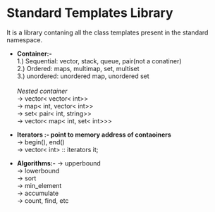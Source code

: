 # Standard Templates Library
It is a library contaning all the class templates present in the standard namespace. 

- **Container:-** <br>
1.) Sequential: vector, stack, queue, pair(not a conatiner) <br>
2.) Ordered: maps, multimap, set, multiset <br>
3.) unordered: unordered map, unordered set <br><br>
*Nested container*<br>
-> vector< vector< int>> <br>
-> map< int, vector< int>> <br>
-> set< pair< int, string>> <br>
-> vector< map< int, set< int>>> <br>

- **Iterators :- point to memory address of contaoiners** <br>
    -> begin(), end() <br>
    -> vector< int> :: iterators it;

- **Algorithms:-**
    -> upperbound <br>
    -> lowerbound <br>
    -> sort <br>
    -> min_element <br>
    -> accumulate <br>
    -> count, find, etc 
